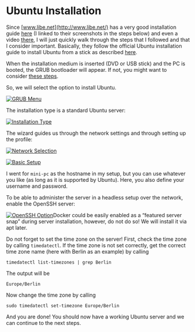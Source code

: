 # Ubuntu Installation

Since [www.libe.net](http://www.libe.net/) has a very good installation guide [here](https://www.libe.net/en-docker-mini-server) (I linked to their screenshots in the steps below) and even a video [there](https://www.youtube.com/watch?v=os3ysehVzkY), I will just quickly walk through the steps that I followed and that I consider important. Basically, they follow the official Ubuntu installation guide to install Ubuntu from a stick as described [here](https://help.ubuntu.com/community/Installation/FromUSBStick).

When the installation medium is inserted (DVD or USB stick) and the PC is booted, the GRUB bootloader will appear. If not, you might want to consider [these steps](https://www.libe.net/en-boot).

So, we will select the option to install Ubuntu.

[![GRUB Menu](https://www.libe.net/storage/671x158/63020e808837b.jpg)](https://www.libe.net/storage/671x158/63020e808837b.jpg)

The installation type is a standard Ubuntu server:

[![Installation Type](https://www.libe.net/storage/970x304/63020e80af296.jpg)](https://www.libe.net/storage/970x304/63020e80af296.jpg)

The wizard guides us through the network settings and through setting up the profile:

[![Network Selection](https://www.libe.net/storage/921x209/63020e80e6c41.jpg)](https://www.libe.net/storage/921x209/63020e80e6c41.jpg)

[![Basic Setup](https://www.libe.net/storage/456x372/63020e8125e17.jpg)](https://www.libe.net/storage/456x372/63020e8125e17.jpg)

I went for `mini-pc` as the hostname in my setup, but you can use whatever you like (as long as it is supported by Ubuntu). Here, you also define your username and password.

To be able to administer the server in a headless setup over the network, enable the OpenSSH server:

[![OpenSSH Option](https://www.libe.net/storage/920x266/63020e8139968.jpg)](https://www.libe.net/storage/920x266/63020e8139968.jpg)Docker could be easily enabled as a “featured server snap” during server installation, however, do not do so! We will install it via apt later.

Do not forget to set the time zone on the server! First, check the time zone by calling `timedatectl`. If the time zone is not set correctly, get the correct time zone name (here with Berlin as an example) by calling

    timedatectl list-timezones | grep Berlin

The output will be

    Europe/Berlin

Now change the time zone by calling

    sudo timedatectl set-timezone Europe/Berlin

And you are done! You should now have a working Ubuntu server and we can continue to the next steps.
